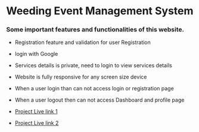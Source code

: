 # Weeding Event Management System

### Some important  features and functionalities of this website.

- Registration feature and validation for user Registration
- login with Google 
- Services details is private, need to login to view services details 
- Website is fully responsive for any screen size device
- When a user login than can not access login or registration page
- When a user logout then can not access Dashboard and profile page


- [Project Live link 1](https://assignment-nine-b7897.web.app/)
- [Project Live link 2](https://weeding-event-management.netlify.app/)
